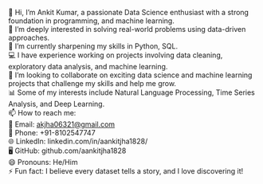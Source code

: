 👋 Hi, I’m Ankit Kumar, a passionate Data Science enthusiast with a strong foundation in programming, and machine learning.   
👀 I’m deeply interested in solving real-world problems using data-driven approaches.   
🌱 I’m currently sharpening my skills in Python, SQL.    
💻 I have experience working on projects involving data cleaning, exploratory data analysis, and machine learning.    
💞️ I’m looking to collaborate on exciting data science and machine learning projects that challenge my skills and help me grow.    
📊 Some of my interests include Natural Language Processing, Time Series Analysis, and Deep Learning.   
📫 How to reach me:  
📧 Email: akjha06321@gmail.com  
📱 Phone: +91-8102547747  
🌐 LinkedIn: linkedin.com/in/aankitjha1828/  
🖥️ GitHub: github.com/aankitjha1828   
😄 Pronouns: He/Him  
⚡ Fun fact: I believe every dataset tells a story, and I love discovering it!
